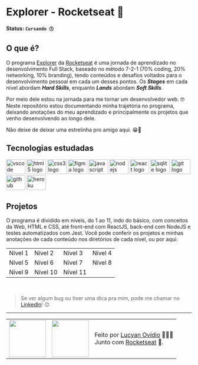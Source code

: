 # Explorer - Rocketseat 🚀

**Status: `Cursando 🕔`**

## O que é?

O programa [Explorer](https://rocketseat.com.br/explorer) da [Rocketseat](https://rocketseat.com.br) é uma jornada de aprendizado no desenvolvimento Full Stack, baseado no método 7-2-1 (70% coding, 20% networking, 10% branding), tendo conteúdos e desafios voltados para o desenvolvimento pessoal em cada um desses pontos. Os ***Stages*** em cada nível abordam ***Hard Skills***, enquanto ***Lands*** abordam ***Soft Skills***. 

Por meio dele estou na jornada para me tornar um desenvolvedor web. 🤓 <br>
Neste repositório estou documentando minha trajetória no programa, deixando anotações do meu aprendizado e principalmente os projetos que venho desenvolvendo ao longo dele. 

Não deixe de deixar uma estrelinha pro amigo aqui. 😁🌟

## Tecnologias estudadas

<div>
    <img src="https://cdn.jsdelivr.net/gh/devicons/devicon/icons/vscode/vscode-original.svg" height="40" width="52" alt="vscode logo"/>
    <img src="https://cdn.jsdelivr.net/gh/devicons/devicon/icons/html5/html5-original.svg" height="40" width="52" alt="html5 logo"  />
    <img src="https://cdn.jsdelivr.net/gh/devicons/devicon/icons/css3/css3-original.svg" height="40" width="52" alt="css3 logo"  />
    <img src="https://cdn.jsdelivr.net/gh/devicons/devicon/icons/figma/figma-original.svg" height="40" width="52" alt="figma logo"   />        
    <img src="https://cdn.jsdelivr.net/gh/devicons/devicon/icons/javascript/javascript-original.svg" height="40" width="52" alt="javascript logo"  />
    <img src="https://cdn.jsdelivr.net/gh/devicons/devicon/icons/nodejs/nodejs-original.svg" height="40" width="52" alt="nodejs logo"  />
    <img src="https://cdn.jsdelivr.net/gh/devicons/devicon/icons/react/react-original-wordmark.svg" height="40" width="52" alt="react logo" />
    <img src="https://cdn.jsdelivr.net/gh/devicons/devicon/icons/sqlite/sqlite-original-wordmark.svg" height="40" width="52" alt="sqlite logo" /> 
    <img src="https://cdn.jsdelivr.net/gh/devicons/devicon/icons/git/git-original.svg" height="40" width="52" alt="git logo"  />
    <img src="https://cdn.jsdelivr.net/gh/devicons/devicon/icons/github/github-original.svg" height="40" width="52" alt="github logo"   />
    <img src="https://cdn.jsdelivr.net/gh/devicons/devicon/icons/heroku/heroku-original-wordmark.svg" height="40" width="52" alt="heroku logo"   />
</div>

## Projetos

O programa é dividido em níveis, do 1 ao 11, indo do básico, com conceitos da Web, HTML e CSS, até front-end com ReactJS, back-end com NodeJS e testes automatizados com Jest.
Você pode conferir os projetos e minhas anotações de cada conteúdo nos diretórios de cada nível, ou por aqui: <br>

<table align="center">
  <tr>
    <td>Nível 1</td>
    <td>Nível 2</td>
    <td>Nível 3</td>
    <td>Nível 4</td>
  </tr>
  <tr>
    <td>Nível 5</a></td>
    <td>Nível 6</a></td>
    <td>Nível 7</td>
    <td>Nível 8</td>
  </tr>
  <tr>
    <td>Nível 9</td>
    <td>Nível 10</td>
    <td>Nível 11</td>
    <td></td>
  </tr>
</table>
<br>

> Se ver algum bug ou tiver uma dica pra mim, pode me chamar no [LinkedIn](https://www.linkedin.com/in/luan-candido-dev/)! 😉

---

<table>
  <tr>
    <td>
      <img src="https://github.com/luancandido.png" width="100px" />
    </td>
    <td>
      <img src="https://github.com/rocketseat-education.png" width="100px" />
    </td>
    <td>
      Feito por <a href="https://github.com/luancandido">Lucyan Ovídio</a> 🙋🏿‍♂️
      <br> Junto com <a href="https://rocketseat.com.br">Rocketseat</a> 🚀.
    </td>
  </tr>
</table>